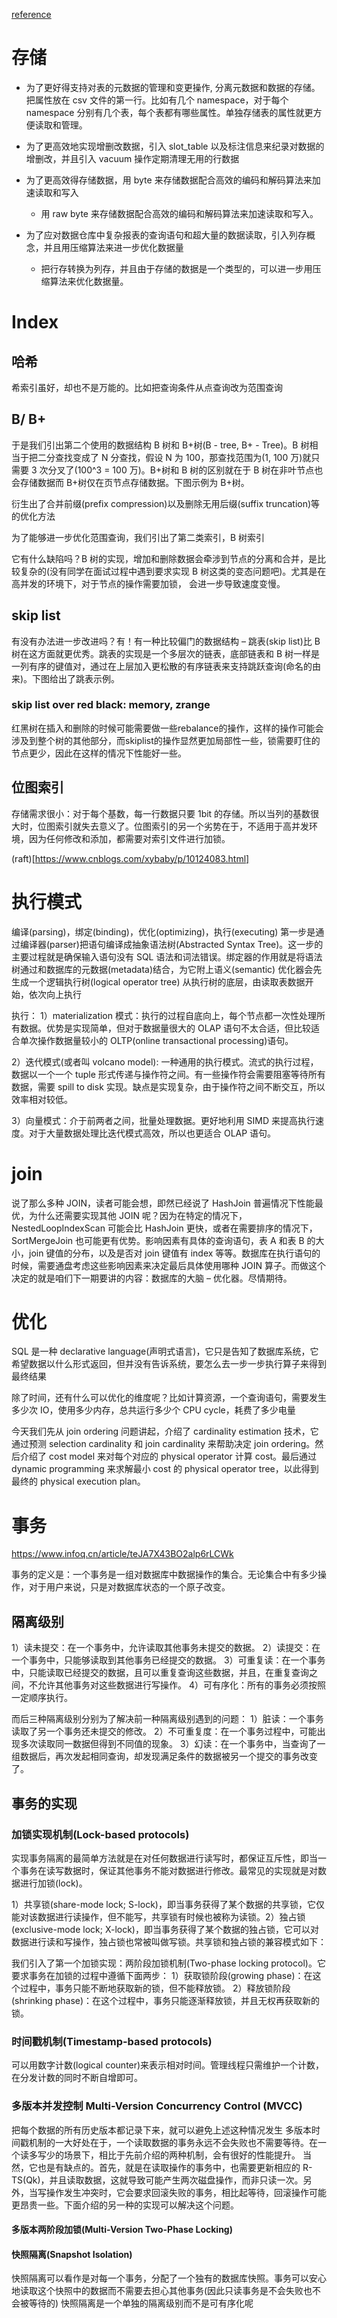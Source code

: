 [reference](https://www.infoq.cn/profile/2E2516A8916716/publish)

# 存储

* 为了更好得支持对表的元数据的管理和变更操作, 分离元数据和数据的存储。把属性放在 csv 文件的第一行。比如有几个 namespace，对于每个 namespace 分别有几个表，每个表都有哪些属性。单独存储表的属性就更方便读取和管理。

* 为了更高效地实现增删改数据，引入 slot_table 以及标注信息来纪录对数据的增删改，并且引入 vacuum 操作定期清理无用的行数据

* 为了更高效得存储数据，用 byte 来存储数据配合高效的编码和解码算法来加速读取和写入
    * 用 raw byte 来存储数据配合高效的编码和解码算法来加速读取和写入。

* 为了应对数据仓库中复杂报表的查询语句和超大量的数据读取，引入列存概念，并且用压缩算法来进一步优化数据量
    * 把行存转换为列存，并且由于存储的数据是一个类型的，可以进一步用压缩算法来优化数据量。

# Index
## 哈希
希索引虽好，却也不是万能的。比如把查询条件从点查询改为范围查询

## B/ B+
于是我们引出第二个使用的数据结构 B 树和 B+树(B - tree, B+ - Tree)。B 树相当于把二分查找变成了 N 分查找，假设 N 为 100，那查找范围为(1, 100 万)就只需要 3 次分叉了(100^3 = 100 万)。B+树和 B 树的区别就在于 B 树在非叶节点也会存储数据而 B+树仅在页节点存储数据。下图示例为 B+树。

衍生出了合并前缀(prefix compression)以及删除无用后缀(suffix truncation)等的优化方法

为了能够进一步优化范围查询，我们引出了第二类索引，B 树索引

它有什么缺陷吗？B 树的实现，增加和删除数据会牵涉到节点的分离和合并，是比较复杂的(没有同学在面试过程中遇到要求实现 B 树这类的变态问题吧)。尤其是在高并发的环境下，对于节点的操作需要加锁， 会进一步导致速度变慢。

## skip list
有没有办法进一步改进吗？有！有一种比较偏门的数据结构 – 跳表(skip list)比 B 树在这方面就更优秀。跳表的实现是一个多层次的链表，底部链表和 B 树一样是一列有序的键值对，通过在上层加入更松散的有序链表来支持跳跃查询(命名的由来)。下图给出了跳表示例。


### skip list over red black: memory, zrange
红黑树在插入和删除的时候可能需要做一些rebalance的操作，这样的操作可能会涉及到整个树的其他部分，而skiplist的操作显然更加局部性一些，锁需要盯住的节点更少，因此在这样的情况下性能好一些。

## 位图索引
存储需求很小：对于每个基数，每一行数据只要 1bit 的存储。所以当列的基数很大时，位图索引就失去意义了。位图索引的另一个劣势在于，不适用于高并发环境，因为任何修改和添加，都需要对索引文件进行加锁。

(raft)[https://www.cnblogs.com/xybaby/p/10124083.html]

# 执行模式
编译(parsing)，绑定(binding)，优化(optimizing)，执行(executing)
第一步是通过编译器(parser)把语句编译成抽象语法树(Abstracted Syntax Tree)。这一步的主要过程就是确保输入语句没有 SQL 语法和词法错误。绑定器的作用就是将语法树通过和数据库的元数据(metadata)结合，为它附上语义(semantic)
优化器会先生成一个逻辑执行树(logical operator tree)
从执行树的底层，由读取表数据开始，依次向上执行

执行：
1）materialization 模式：执行的过程自底向上，每个节点都一次性处理所有数据。优势是实现简单，但对于数据量很大的 OLAP 语句不太合适，但比较适合单次操作数据量较小的 OLTP(online transactional processing)语句。

2）迭代模式(或者叫 volcano model): 一种通用的执行模式。流式的执行过程，数据以一个一个 tuple 形式传递与操作符之间。有一些操作符会需要阻塞等待所有数据，需要 spill to disk 实现。缺点是实现复杂，由于操作符之间不断交互，所以效率相对较低。

3）向量模式：介于前两者之间，批量处理数据。更好地利用 SIMD 来提高执行速度。对于大量数据处理比迭代模式高效，所以也更适合 OLAP 语句。


# join
说了那么多种 JOIN，读者可能会想，即然已经说了 HashJoin 普遍情况下性能最优，为什么还需要实现其他 JOIN 呢？因为在特定的情况下，NestedLoopIndexScan 可能会比 HashJoin 更快，或者在需要排序的情况下，SortMergeJoin 也可能更有优势。影响因素有具体的查询语句，表 A 和表 B 的大小，join 键值的分布，以及是否对 join 键值有 index 等等。数据库在执行语句的时候，需要通盘考虑这些影响因素来决定最后具体使用哪种 JOIN 算子。而做这个决定的就是咱们下一期要讲的内容：数据库的大脑 – 优化器。尽情期待。

# 优化
SQL 是一种 declarative language(声明式语言)，它只是告知了数据库系统，它希望数据以什么形式返回，但并没有告诉系统，要怎么去一步一步执行算子来得到最终结果

除了时间，还有什么可以优化的维度呢？比如计算资源，一个查询语句，需要发生多少次 IO，使用多少内存，总共运行多少个 CPU cycle，耗费了多少电量

今天我们先从 join ordering 问题讲起，介绍了 cardinality estimation 技术，它通过预测 selection cardinality 和 join cardinality 来帮助决定 join ordering。然后介绍了 cost model 来对每个对应的 physical operator 计算 cost。最后通过 dynamic programming 来求解最小 cost 的 physical operator tree，以此得到最终的 physical execution plan。

# 事务
https://www.infoq.cn/article/teJA7X43BO2alp6rLCWk

事务的定义是：一个事务是一组对数据库中数据操作的集合。无论集合中有多少操作，对于用户来说，只是对数据库状态的一个原子改变。

## 隔离级别

1）读未提交：在一个事务中，允许读取其他事务未提交的数据。
2）读提交：在一个事务中，只能够读取到其他事务已经提交的数据。
3）可重复读：在一个事务中，只能读取已经提交的数据，且可以重复查询这些数据，并且，在重复查询之间，不允许其他事务对这些数据进行写操作。
4）可有序化：所有的事务必须按照一定顺序执行。

而后三种隔离级别分别为了解决前一种隔离级别遇到的问题：
1）脏读：一个事务读取了另一个事务还未提交的修改。
2）不可重复度：在一个事务过程中，可能出现多次读取同一数据但得到不同值的现象。
3）幻读：在一个事务中，当查询了一组数据后，再次发起相同查询，却发现满足条件的数据被另一个提交的事务改变了。

## 事务的实现
### 加锁实现机制(Lock-based protocols)
实现事务隔离的最简单方法就是在对任何数据进行读写时，都保证互斥性，即当一个事务在读写数据时，保证其他事务不能对数据进行修改。最常见的实现就是对数据进行加锁(lock)。

1）共享锁(share-mode lock; S-lock)，即当事务获得了某个数据的共享锁，它仅能对该数据进行读操作，但不能写，共享锁有时候也被称为读锁。2）独占锁(exclusive-mode lock; X-lock)，即当事务获得了某个数据的独占锁，它可以对数据进行读和写操作，独占锁也常被叫做写锁。共享锁和独占锁的兼容模式如下：

我们引入了第一个加锁实现：两阶段加锁机制(Two-phase locking protocol)。它要求事务在加锁的过程中遵循下面两步：
1）获取锁阶段(growing phase)：在这个过程中，事务只能不断地获取新的锁，但不能释放锁。
2）释放锁阶段(shrinking phase)：在这个过程中，事务只能逐渐释放锁，并且无权再获取新的锁。

### 时间戳机制(Timestamp-based protocols)
可以用数字计数(logical counter)来表示相对时间。管理线程只需维护一个计数，在分发计数的同时不断自增即可。

### 多版本并发控制 Multi-Version Concurrency Control (MVCC)
把每个数据的所有历史版本都记录下来，就可以避免上述这种情况发生
多版本时间戳机制的一大好处在于，一个读取数据的事务永远不会失败也不需要等待。在一个读多写少的场景下，相比于先前介绍的两种机制，会有很好的性能提升。
当然，它也是有缺点的。首先，就是在读取操作的事务中，也需要更新相应的 R-TS(Qk)，并且读取数据，这就导致可能产生两次磁盘操作，而非只读一次。另外，当写操作发生冲突时，它会要求回滚失败的事务，相比起等待，回滚操作可能更昂贵一些。下面介绍的另一种的实现可以解决这个问题。
#### 多版本两阶段加锁(Multi-Version Two-Phase Locking)
#### 快照隔离(Snapshot Isolation)
快照隔离可以看作是对每一个事务，分配了一个独有的数据库快照。事务可以安心地读取这个快照中的数据而不需要去担心其他事务(因此只读事务是不会失败也不会被等待的)
快照隔离是一个单独的隔离级别而不是可有序化呢